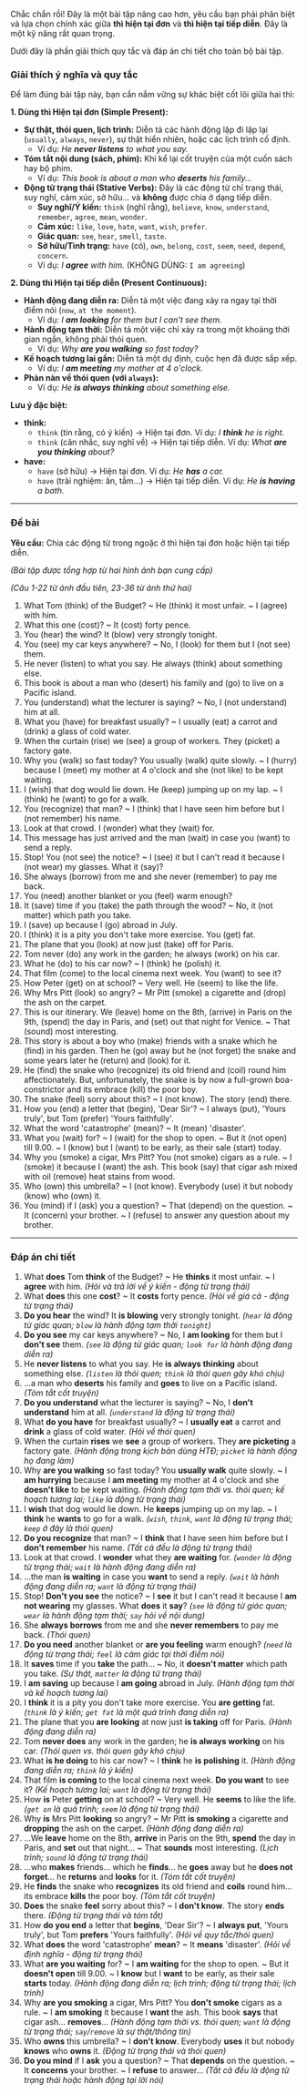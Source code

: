 Chắc chắn rồi! Đây là một bài tập nâng cao hơn, yêu cầu bạn phải phân biệt và lựa chọn chính xác giữa **thì hiện tại đơn** và **thì hiện tại tiếp diễn**. Đây là một kỹ năng rất quan trọng.

Dưới đây là phần giải thích quy tắc và đáp án chi tiết cho toàn bộ bài tập.

### Giải thích ý nghĩa và quy tắc

Để làm đúng bài tập này, bạn cần nắm vững sự khác biệt cốt lõi giữa hai thì:

**1. Dùng thì Hiện tại đơn (Simple Present):**

* **Sự thật, thói quen, lịch trình:** Diễn tả các hành động lặp đi lặp lại (`usually`, `always`, `never`), sự thật hiển nhiên, hoặc các lịch trình cố định.
  * Ví dụ: *He **never listens** to what you say.*
* **Tóm tắt nội dung (sách, phim):** Khi kể lại cốt truyện của một cuốn sách hay bộ phim.
  * Ví dụ: *This book is about a man who **deserts** his family...*
* **Động từ trạng thái (Stative Verbs):** Đây là các động từ chỉ trạng thái, suy nghĩ, cảm xúc, sở hữu... và **không** được chia ở dạng tiếp diễn.
  * **Suy nghĩ/Ý kiến:** `think` (nghĩ rằng), `believe`, `know`, `understand`, `remember`, `agree`, `mean`, `wonder`.
  * **Cảm xúc:** `like`, `love`, `hate`, `want`, `wish`, `prefer`.
  * **Giác quan:** `see`, `hear`, `smell`, `taste`.
  * **Sở hữu/Tình trạng:** `have` (có), `own`, `belong`, `cost`, `seem`, `need`, `depend`, `concern`.
  * Ví dụ: *I **agree** with him.* (KHÔNG DÙNG: `I am agreeing`)

**2. Dùng thì Hiện tại tiếp diễn (Present Continuous):**

* **Hành động đang diễn ra:** Diễn tả một việc đang xảy ra ngay tại thời điểm nói (`now`, `at the moment`).
  * Ví dụ: *I **am looking** for them but I can't see them.*
* **Hành động tạm thời:** Diễn tả một việc chỉ xảy ra trong một khoảng thời gian ngắn, không phải thói quen.
  * Ví dụ: *Why **are you walking** so fast today?*
* **Kế hoạch tương lai gần:** Diễn tả một dự định, cuộc hẹn đã được sắp xếp.
  * Ví dụ: *I **am meeting** my mother at 4 o'clock.*
* **Phàn nàn về thói quen (với `always`):**
  * Ví dụ: *He **is always thinking** about something else.*

**Lưu ý đặc biệt:**

* **think:**
  * `think` (tin rằng, có ý kiến) → Hiện tại đơn. Ví dụ: *I **think** he is right.*
  * `think` (cân nhắc, suy nghĩ về) → Hiện tại tiếp diễn. Ví dụ: *What **are you thinking** about?*
* **have:**
  * `have` (sở hữu) → Hiện tại đơn. Ví dụ: *He **has** a car.*
  * `have` (trải nghiệm: ăn, tắm...) → Hiện tại tiếp diễn. Ví dụ: *He **is having** a bath.*

---

### Đề bài

**Yêu cầu:** Chia các động từ trong ngoặc ở thì hiện tại đơn hoặc hiện tại tiếp diễn.

*(Bài tập được tổng hợp từ hai hình ảnh bạn cung cấp)*

*(Câu 1-22 từ ảnh đầu tiên, 23-36 từ ảnh thứ hai)*

1. What Tom (think) of the Budget? ~ He (think) it most unfair. ~ I (agree) with him.
2. What this one (cost)? ~ It (cost) forty pence.
3. You (hear) the wind? It (blow) very strongly tonight.
4. You (see) my car keys anywhere? ~ No, I (look) for them but I (not see) them.
5. He never (listen) to what you say. He always (think) about something else.
6. This book is about a man who (desert) his family and (go) to live on a Pacific island.
7. You (understand) what the lecturer is saying? ~ No, I (not understand) him at all.
8. What you (have) for breakfast usually? ~ I usually (eat) a carrot and (drink) a glass of cold water.
9. When the curtain (rise) we (see) a group of workers. They (picket) a factory gate.
10. Why you (walk) so fast today? You usually (walk) quite slowly. ~ I (hurry) because I (meet) my mother at 4 o'clock and she (not like) to be kept waiting.
11. I (wish) that dog would lie down. He (keep) jumping up on my lap. ~ I (think) he (want) to go for a walk.
12. You (recognize) that man? ~ I (think) that I have seen him before but I (not remember) his name.
13. Look at that crowd. I (wonder) what they (wait) for.
14. This message has just arrived and the man (wait) in case you (want) to send a reply.
15. Stop! You (not see) the notice? ~ I (see) it but I can't read it because I (not wear) my glasses. What it (say)?
16. She always (borrow) from me and she never (remember) to pay me back.
17. You (need) another blanket or you (feel) warm enough?
18. It (save) time if you (take) the path through the wood? ~ No, it (not matter) which path you take.
19. I (save) up because I (go) abroad in July.
20. I (think) it is a pity you don't take more exercise. You (get) fat.
21. The plane that you (look) at now just (take) off for Paris.
22. Tom never (do) any work in the garden; he always (work) on his car.
23. What he (do) to his car now? ~ I (think) he (polish) it.
24. That film (come) to the local cinema next week. You (want) to see it?
25. How Peter (get) on at school? ~ Very well. He (seem) to like the life.
26. Why Mrs Pitt (look) so angry? ~ Mr Pitt (smoke) a cigarette and (drop) the ash on the carpet.
27. This is our itinerary. We (leave) home on the 8th, (arrive) in Paris on the 9th, (spend) the day in Paris, and (set) out that night for Venice. ~ That (sound) most interesting.
28. This story is about a boy who (make) friends with a snake which he (find) in his garden. Then he (go) away but he (not forget) the snake and some years later he (return) and (look) for it.
29. He (find) the snake who (recognize) its old friend and (coil) round him affectionately. But, unfortunately, the snake is by now a full-grown boa-constrictor and its embrace (kill) the poor boy.
30. The snake (feel) sorry about this? ~ I (not know). The story (end) there.
31. How you (end) a letter that (begin), 'Dear Sir'? ~ I always (put), 'Yours truly', but Tom (prefer) 'Yours faithfully'.
32. What the word 'catastrophe' (mean)? ~ It (mean) 'disaster'.
33. What you (wait) for? ~ I (wait) for the shop to open. ~ But it (not open) till 9.00. ~ I (know) but I (want) to be early, as their sale (start) today.
34. Why you (smoke) a cigar, Mrs Pitt? You (not smoke) cigars as a rule. ~ I (smoke) it because I (want) the ash. This book (say) that cigar ash mixed with oil (remove) heat stains from wood.
35. Who (own) this umbrella? ~ I (not know). Everybody (use) it but nobody (know) who (own) it.
36. You (mind) if I (ask) you a question? ~ That (depend) on the question. ~ It (concern) your brother. ~ I (refuse) to answer any question about my brother.

---

### Đáp án chi tiết

1. What **does** Tom **think** of the Budget? ~ He **thinks** it most unfair. ~ I **agree** with him. *(Hỏi và trả lời về ý kiến - động từ trạng thái)*
2. What **does** this one **cost**? ~ It **costs** forty pence. *(Hỏi về giá cả - động từ trạng thái)*
3. **Do you hear** the wind? It **is blowing** very strongly tonight. *(`hear` là động từ giác quan; `blow` là hành động tạm thời `tonight`)*
4. **Do you see** my car keys anywhere? ~ No, I **am looking** for them but I **don't see** them. *(`see` là động từ giác quan; `look for` là hành động đang diễn ra)*
5. He **never listens** to what you say. He **is always thinking** about something else. *(`listen` là thói quen; `think` là thói quen gây khó chịu)*
6. ...a man who **deserts** his family and **goes** to live on a Pacific island. *(Tóm tắt cốt truyện)*
7. **Do you understand** what the lecturer is saying? ~ No, I **don't understand** him at all. *(`understand` là động từ trạng thái)*
8. What **do you have** for breakfast usually? ~ I **usually eat** a carrot and **drink** a glass of cold water. *(Hỏi về thói quen)*
9. When the curtain **rises** we **see** a group of workers. They **are picketing** a factory gate. *(Hành động trong kịch bản dùng HTĐ; `picket` là hành động họ đang làm)*
10. Why **are you walking** so fast today? You **usually walk** quite slowly. ~ I **am hurrying** because I **am meeting** my mother at 4 o'clock and she **doesn't like** to be kept waiting. *(Hành động tạm thời vs. thói quen; kế hoạch tương lai; `like` là động từ trạng thái)*
11. I **wish** that dog would lie down. He **keeps** jumping up on my lap. ~ I **think** he **wants** to go for a walk. *(`wish`, `think`, `want` là động từ trạng thái; `keep` ở đây là thói quen)*
12. **Do you recognize** that man? ~ I **think** that I have seen him before but I **don't remember** his name. *(Tất cả đều là động từ trạng thái)*
13. Look at that crowd. I **wonder** what they **are waiting** for. *(`wonder` là động từ trạng thái; `wait` là hành động đang diễn ra)*
14. ...the man **is waiting** in case you **want** to send a reply. *(`wait` là hành động đang diễn ra; `want` là động từ trạng thái)*
15. Stop! **Don't you see** the notice? ~ I **see** it but I can't read it because I **am not wearing** my glasses. What **does** it **say**? *(`see` là động từ giác quan; `wear` là hành động tạm thời; `say` hỏi về nội dung)*
16. She **always borrows** from me and she **never remembers** to pay me back. *(Thói quen)*
17. **Do you need** another blanket or **are you feeling** warm enough? *(`need` là động từ trạng thái; `feel` là cảm giác tại thời điểm nói)*
18. It **saves** time if you **take** the path... ~ No, it **doesn't matter** which path you take. *(Sự thật, `matter` là động từ trạng thái)*
19. I **am saving** up because I **am going** abroad in July. *(Hành động tạm thời và kế hoạch tương lai)*
20. I **think** it is a pity you don't take more exercise. You **are getting** fat. *(`think` là ý kiến; `get fat` là một quá trình đang diễn ra)*
21. The plane that you **are looking** at now just **is taking** off for Paris. *(Hành động đang diễn ra)*
22. Tom **never does** any work in the garden; he **is always working** on his car. *(Thói quen vs. thói quen gây khó chịu)*
23. What **is he doing** to his car now? ~ I **think** he **is polishing** it. *(Hành động đang diễn ra; `think` là ý kiến)*
24. That film **is coming** to the local cinema next week. **Do you want** to see it? *(Kế hoạch tương lai; `want` là động từ trạng thái)*
25. How **is** Peter **getting** on at school? ~ Very well. He **seems** to like the life. *(`get on` là quá trình; `seem` là động từ trạng thái)*
26. Why **is** Mrs Pitt **looking** so angry? ~ Mr Pitt **is smoking** a cigarette and **dropping** the ash on the carpet. *(Hành động đang diễn ra)*
27. ...We **leave** home on the 8th, **arrive** in Paris on the 9th, **spend** the day in Paris, and **set** out that night... ~ That **sounds** most interesting. *(Lịch trình; `sound` là động từ trạng thái)*
28. ...who **makes** friends... which he **finds**... he **goes** away but he **does not forget**... he **returns** and **looks** for it. *(Tóm tắt cốt truyện)*
29. He **finds** the snake who **recognizes** its old friend and **coils** round him... its embrace **kills** the poor boy. *(Tóm tắt cốt truyện)*
30. **Does** the snake **feel** sorry about this? ~ I **don't know**. The story **ends** there. *(Động từ trạng thái và tóm tắt)*
31. How **do you end** a letter that **begins**, 'Dear Sir'? ~ I **always put**, 'Yours truly', but Tom **prefers** 'Yours faithfully'. *(Hỏi về quy tắc/thói quen)*
32. What **does** the word 'catastrophe' **mean**? ~ It **means** 'disaster'. *(Hỏi về định nghĩa - động từ trạng thái)*
33. What **are you waiting** for? ~ I **am waiting** for the shop to open. ~ But it **doesn't open** till 9.00. ~ I **know** but I **want** to be early, as their sale **starts** today. *(Hành động đang diễn ra; lịch trình; động từ trạng thái; lịch trình)*
34. Why **are you smoking** a cigar, Mrs Pitt? You **don't smoke** cigars as a rule. ~ I **am smoking** it because I **want** the ash. This book **says** that cigar ash... **removes**... *(Hành động tạm thời vs. thói quen; `want` là động từ trạng thái; `say`/`remove` là sự thật/thông tin)*
35. Who **owns** this umbrella? ~ I **don't know**. Everybody **uses** it but nobody **knows** who **owns** it. *(Động từ trạng thái và thói quen)*
36. **Do you mind** if I **ask** you a question? ~ That **depends** on the question. ~ It **concerns** your brother. ~ I **refuse** to answer... *(Tất cả đều là động từ trạng thái hoặc hành động tại lời nói)*
